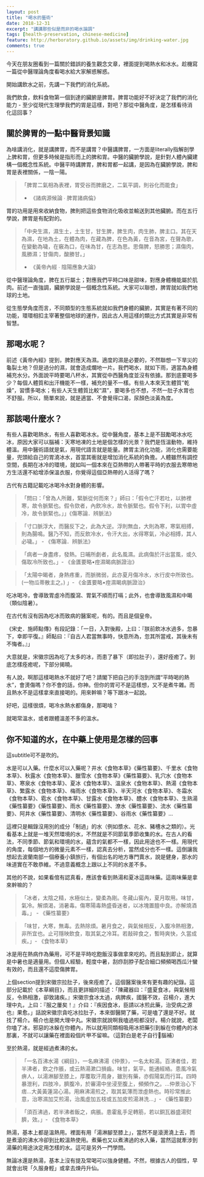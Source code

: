```yaml
---
layout: post
title: "喝水的藝術"
date: 2018-12-31
excerpt: "講講那些似是而非的喝水論調"
tags: [health-preservation, chinese-medicine]
feature: http://herboratory.github.io/assets/img/drinking-water.jpg
comments: true
---
```


今天在朋友圈看到一篇關於錯誤的養生觀念文章，裡面提到喝熱水和冰水。趁機寫一篇從中醫理論角度看喝水給大家解惑解惑。

開始講飲水之前，先講一下我們的消化系統。

我們飲食，飲料食物第一個到達的臟腑是脾胃。脾胃功能好不好決定了我們的消化能力 - 至少從現代生理學我們的胃是這樣，對吧？那從中醫角度，是怎樣看待消化這回事？

## 關於脾胃的一點中醫背景知識

為啥講消化，就是講脾胃，而不是講胃？中醫講脾胃，一方面是literally指解剖學上脾和胃，但更多時候是指形而上的脾和胃。中醫的臟腑學說，是針對人體內臟建構一個概念性系統。中醫平時講脾胃，脾和胃都一起講，是因為在臟腑學說，脾和胃是表裡關係，一陰一陽。

>「脾胃二氣相為表裡，胃受谷而脾磨之，二氣平調，則谷化而能食」
> - 《諸病源候論 ∙ 脾胃諸病倫》

胃的功用是用來收納食物，脾則把這些食物消化吸收並輸送到其他臟腑。而在五行學說，脾胃是有配對的。

>「中央生濕，濕生土，土生甘，甘生脾，脾生肉，肉生肺，脾主口。其在天為濕，在地為土，在體為肉，在藏為脾，在色為黃，在音為宮，在聲為歌，在變動為噦，在竅為口，在味為甘，在志為思。思傷脾，怒勝思；濕傷肉，風勝濕；甘傷肉，酸勝甘。」
> - 《黃帝內經 ∙ 陰陽應象大論》

從中醫理論角度，脾在五行屬土；對應我們平時口味是甜味，對應身體機能屬於肌肉。前述一直強調，臟腑學說是一個概念性系統。大家可以聯想，脾胃就如我們地球的土地。

從生態學角度而言，不同類型的生態系統就如我們身體的臟腑，其實是有著不同的功能，環環相扣主宰著整個地球的運作，因此古人用這樣的類比方式其實是非常有智慧。

## 那喝水呢？

前述《黃帝內經》提到，脾對應天為濕。適度的濕是必要的，不然聯想一下旱災的龜裂土地？但是過分的濕，就會造成爛地一片。我們喝水，就如下雨，適當為身體補充水分。外面說平時要喝八杯水，其實從中西醫角度並沒有依據。那到底要喝多少？每個人體質和出汗機能不一樣，補充的量不一樣。有些人本來天生體質”乾燥”，習慣多喝水；有些人天生體質比較“濕”，要喝多也不想，不然一肚子水胃也不舒服。所以，簡單來說，就是適當、不會覺得口渴，尿顏色淡黃為度。

## 那該喝什麼水？

有些人喜歡喝熱水，有些人喜歡喝冰水。從中醫角度，基本上是不鼓勵喝冰水吃冰，原因大家可以腦補：天寒地凍的土地是個怎樣的光景？我們是恆溫動物，維持體溫。用中醫術語就是氣，用現代語言就是能量。脾胃主消化功能，消化也需要能量，兜頭給自己的胃澆冰水，首當其衝就是增加消化系統的負擔。人體雖然有調控空間，長期在冰冷的環境，就如叫一個本來在亞熱帶的人帶著平時的衣服去寒帶地方生活還不給增添保溫衣服，你覺得這個亞熱帶的人活得了嗎？

古代有古籍記載吃冰喝冷水對身體的影響。

> 「問曰：「曾為人所難，緊脈從何而來？」師曰：「假令亡汗若吐，以肺裡寒，故令脈緊也。假令欬者，內飲冷水，故令脈緊也。假令下利，以胃中虛冷，故令脈緊也。」」《傷寒論．辨脈法》

> 「寸口脈浮大，而醫反下之，此為大逆。浮則無血，大則為寒，寒氣相搏，則為腸鳴。醫乃不知，而反飲冷水，令汗大出，水得寒氣，冷必相搏，其人必噦。」 - 《傷寒論．辨脈法》

> 「病者一身盡疼，發熱。日晡所劇者，此名風濕。此病傷於汗出當風，或久傷取冷所致也。」- 《金匱要略•痙濕暍病脈證治》

> 「太陽中暍者，身熱疼重，而脈微弱，此亦夏月傷冷水，水行皮中所致也。(一物瓜蒂散主之。) 」- 《金匱要略•痙濕暍病脈證治》

吃冰喝冷，會導致胃虛冷而腹瀉、胃氣不順而打嗝；此外，也會導致風濕和中暍（類似陰暑）。

在古代有沒有因為吃冰而致病的醫案呢，有的。而且是個皇帝。

《宋史．施師點傳》有段記錄：「一日，入對後殿，上曰：『朕前飲冰水過多，忽暴下，幸即平復。』師點曰：『自古人君當無事時，快意所為，忽其所當戒，其後未有不悔者。』」

大意就是，宋徽宗因為吃了太多的冰，而患了暴下（即拉肚子），還好痊癒了。到底怎樣痊癒呢，下部分揭曉。

有人說，啊那這樣喝熱水不就好了吧？請閣下把自己的手泡到所謂“平時喝的熱水”，會燙傷嗎？你不會的話，你神。但你的胃可不是這樣想，又不是煮牛雜。而且熱水不是這樣拿來直接喝的。用來幹嘛？等下跟冰一起說。

好吧，這樣很煩，喝冷水熱水都傷身，那喝啥？

就喝常溫水，或者跟體溫差不多的溫水。

## 你不知道的水，在中藥上使用是怎樣的回事

這subtitle可不是吹的。

水是可以入藥。什麼水可以入藥呢？井水《食物本草》《藥性纂要》、千里水《食物本草》、秋露水《食物本草》、臘雪水《食物本草》《藥性纂要》、乳穴水《食物本草》、寒泉水《食物本草》、夏冰《食物本草》、溫泉水《食物本草》、熱湯《食物本草》、繁露水《食物本草》、梅雨水《食物本草》、半天河水《食物本草》、冬霜水《食物本草》、雹水《食物本草》、甘露水《食物本草》、醴水《食物本草》、生熟湯《藥性纂要》《藥性纂要》、雨水《藥性纂要》、潦水《藥性纂要》、流水《藥性纂要》、阿井水《藥性纂要》、清明水《藥性纂要》、谷雨水《藥性纂要》...

這裡只是輯錄沒用別的成分「制過」的水（例如漿水、花水、豬槽水之類的）。光看基本上就是一堆天然環境的水，不然就是不同節氣季節收集的水。在古人的看法，不同季節、節氣和環境的水，蘊含的氣都不一樣，因此用途也不一樣。用現代的角度，每個地方的微量元素不一樣，認真去分析，當然成分也不一樣。這倒讓我想起去波蘭南部一個療養小鎮旅行，有個出名的地方專門賣水，說是健身，那水的味道實在不敢恭維。不過意義概念上跟以上不同的水差不多。

其他的不說，如果看倌有認真看，應該會看到熱湯和夏冰這兩味藥。這兩味藥是拿來幹嘛的？

>「冰者，太陰之精，水極似土，變柔為剛。冬藏山窖內，夏月取用。味甘，氣冷。解煩渴，消暑毒。傷寒陽毒熱盛昏迷者，以冰塊置膻中良。亦解燒酒毒。」 - 《藥性纂要》

>「味甘，大寒，無毒。去熱除煩。暑月食之，與氣候相反，入腹冷熱相激，非所宜也。止可隱映飲食，取其氣之冷耳。若敲碎食之，暫時爽快，久當成疾。」- 《食物本草》

冰是用在熱病作為藥用，可不是平時吃飽飯沒事做拿來吃的。而且點到即止，就算是中暑也是適量用。但個人經驗，輕度中暑，刮痧刮脖子配合細口頻頻喝西瓜汁蠻有效的，而且還不這麼傷脾胃。

上個section提到宋徽宗拉肚子，後來痊癒了。這個醫案後來有更有趣的紀錄。這部分記載於《本草綱目》，而且更詳細的描述：「陳藏器曰：『盛夏食冰，與氣候相反，令熱相激，卻致諸疾。』宋徽宗食冰太過，病脾疾，國醫不效，召楊介，進大理中丸，上曰：『服之屢矣！』介曰：『疾因食冰，臣請以冰煎此藥，治受病之源也』果愈。」話說宋徽宗貪吃冰拉肚子，本來御醫開了藥，可是嗑了還是不好。就找了楊介。楊介也是開大理中丸。宋徽宗就說啊我嗑過啦都沒好。楊介就說，老闆你嗑了冰，邪惡的冰躲在你體內，所以就用同類相吸用冰把藥引到躲在你體內的冰那裏，不就可以讓藥在裡面殺個片甲不留嘛。（這對白是老子自行🧠腦補）

至於熱湯，就是經過煮沸的水。

> 「一名百沸水湯《綱目》，一名麻沸湯《仲景》，一名太和湯。百沸者佳，若半沸者，飲之作脹，或云熱湯漱口損齒。味甘，氣平。能通經絡。患風冷氣痹人，以湯淋腳至膝上，厚覆取汗周身，雖別有藥，亦假陽氣而行耳。四時暴泄利，四肢冷，臍腹冷，於審湯中坐浸至腹上，頻頻作之。...仲景治心下痞...大黃黃蓮瀉心湯。用麻沸湯煎之，取其氣薄而泄虛熱也。時珍常推此意，治寒濕加艾煎湯，治風虛加五枝或五加皮煎湯淋洗...」- 《藥性纂要》

 >「須百沸過，若半沸者飯之，病脹。患霍亂手足轉筋，若以銅瓦器盛湯熨臍，效。」- 《食物本草》

熱湯，基本上都是溫熱用。裡面有用「湯淋腳至膝上」，當然不是滾燙澆上去，而是煮滾的沸水冷卻到比較溫熱使用。煮藥也又以煮沸過的水入藥，當然這就牽涉到湯藥的用途決定用怎樣的水。這可是另外一門學問。

無論冰還是熱湯，基本上沒有提及常喝可以強身健體。不然，根據古人的個性，早就會出現「久服身輕」或拿去煉丹升仙。
